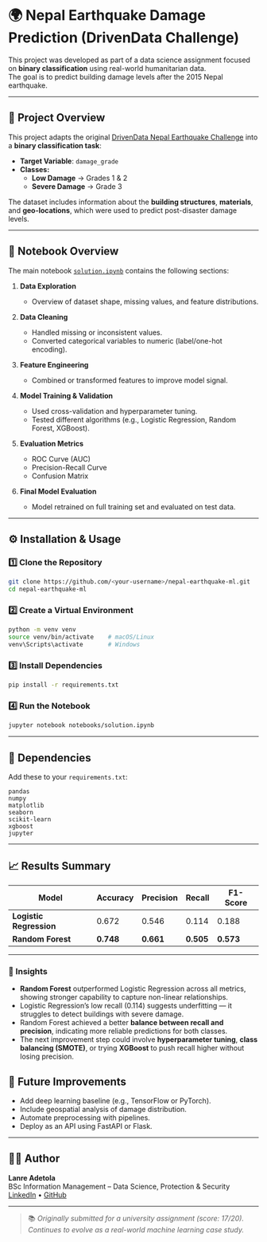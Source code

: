 # 🌍 Nepal Earthquake Damage Prediction (DrivenData Challenge)

This project was developed as part of a data science assignment focused on **binary classification** using real-world humanitarian data.  
The goal is to predict building damage levels after the 2015 Nepal earthquake.

---

## 🎯 Project Overview

This project adapts the original [DrivenData Nepal Earthquake Challenge](https://www.drivendata.org/competitions/57/nepal-earthquake/) into a **binary classification task**:

- **Target Variable**: `damage_grade`
- **Classes:**
  - **Low Damage** → Grades 1 & 2
  - **Severe Damage** → Grade 3

The dataset includes information about the **building structures**, **materials**, and **geo-locations**, which were used to predict post-disaster damage levels.

---

## 📘 Notebook Overview

The main notebook [`solution.ipynb`](notebooks/solution.ipynb) contains the following sections:

1. **Data Exploration**  
   - Overview of dataset shape, missing values, and feature distributions.

2. **Data Cleaning**  
   - Handled missing or inconsistent values.  
   - Converted categorical variables to numeric (label/one-hot encoding).

3. **Feature Engineering**  
   - Combined or transformed features to improve model signal.

4. **Model Training & Validation**  
   - Used cross-validation and hyperparameter tuning.  
   - Tested different algorithms (e.g., Logistic Regression, Random Forest, XGBoost).

5. **Evaluation Metrics**  
   - ROC Curve (AUC)
   - Precision-Recall Curve
   - Confusion Matrix

6. **Final Model Evaluation**  
   - Model retrained on full training set and evaluated on test data.

---

## ⚙️ Installation & Usage

### 1️⃣ Clone the Repository
```bash
git clone https://github.com/<your-username>/nepal-earthquake-ml.git
cd nepal-earthquake-ml
```

### 2️⃣ Create a Virtual Environment
```bash
python -m venv venv
source venv/bin/activate    # macOS/Linux
venv\Scripts\activate       # Windows
```

### 3️⃣ Install Dependencies
```bash
pip install -r requirements.txt
```

### 4️⃣ Run the Notebook
```bash
jupyter notebook notebooks/solution.ipynb
```

---

## 🧩 Dependencies

Add these to your `requirements.txt`:

```
pandas
numpy
matplotlib
seaborn
scikit-learn
xgboost
jupyter
```

---


## 📈 Results Summary

| Model | Accuracy | Precision | Recall | F1-Score |
|--------|-----------|------------|----------|-----------|
| **Logistic Regression** | 0.672 | 0.546 | 0.114 | 0.188 |
| **Random Forest** | **0.748** | **0.661** | **0.505** | **0.573** |

---

### 🧠 Insights

- **Random Forest** outperformed Logistic Regression across all metrics, showing stronger capability to capture non-linear relationships.  
- Logistic Regression’s low recall (0.114) suggests underfitting — it struggles to detect buildings with severe damage.  
- Random Forest achieved a better **balance between recall and precision**, indicating more reliable predictions for both classes.  
- The next improvement step could involve **hyperparameter tuning**, **class balancing (SMOTE)**, or trying **XGBoost** to push recall higher without losing precision.
## 🚀 Future Improvements

- Add deep learning baseline (e.g., TensorFlow or PyTorch).
- Include geospatial analysis of damage distribution.
- Automate preprocessing with pipelines.
- Deploy as an API using FastAPI or Flask.

---

## 🧑‍💻 Author

**Lanre Adetola**  
BSc Information Management – Data Science, Protection & Security  
[LinkedIn](https://www.linkedin.com/in/lanre-adetola0/) • [GitHub](https://github.com/LanreAdetola)

---

> 📚 *Originally submitted for a university assignment (score: 17/20). Continues to evolve as a real-world machine learning case study.*
